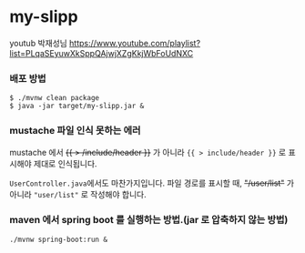 # my-slipp
youtub 박재성님 https://www.youtube.com/playlist?list=PLqaSEyuwXkSppQAjwjXZgKkjWbFoUdNXC

### 배포 방법
```
$ ./mvnw clean package 
$ java -jar target/my-slipp.jar &
```

### mustache 파일 인식 못하는 에러
mustache 에서 ~~{{ > /include/header }}~~ 가 아니라 `{{ > include/header }}` 로 표시해야 제대로 인식됩니다.  
 
`UserController.java`에서도 마찬가지입니다. 파일 경로를 표시할 때, ~~"/user/list"~~ 가 아니라 `"user/list"` 로 작성해야 합니다.
 
 
### maven 에서 spring boot 를 실행하는 방법.(jar 로 압축하지 않는 방법)
```
./mvnw spring-boot:run &
```

 

 
  
 
 
